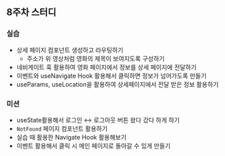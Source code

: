 ## 8주차 스터디

### 실습

- 상세 페이지 컴포넌트 생성하고 라우팅하기
  - 주소가 위 영상처럼 영화의 제목이 보여지도록 구성하기
- 네비게이트 훅 활용하여 영화 페이지에서 정보를 상세 페이지에 전달하기
- 이벤트와 useNavigate Hook 활용해서 클릭하면 정보가 넘어가도록 만들기
- useParams, useLocation을 활용하여 상세페이지에서 전달 받은 정보 활용하기

### 미션

- useState활용해서 로그인 ↔ 로그아웃 버튼 왔다 갔다 하게 하기
- `NotFound` 페이지 컴포넌트 활용하기
- 실습 때 활용한 Navigate Hook 활용해보기
- 이벤트 활용해서 클릭 시 메인 페이지로 돌아갈 수 있게 만들기
